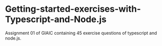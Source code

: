 # Getting-started-exercises-with-Typescript-and-Node.js
Assignment 01 of GIAIC containing 45 exercise questions of typescript and node.js.
